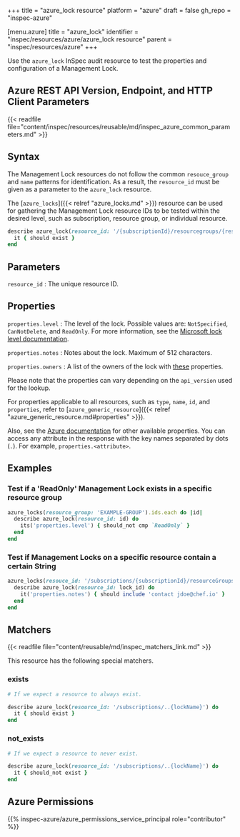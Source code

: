 +++
title = "azure_lock resource"
platform = "azure"
draft = false
gh_repo = "inspec-azure"

[menu.azure]
title = "azure_lock"
identifier = "inspec/resources/azure/azure_lock resource"
parent = "inspec/resources/azure"
+++

Use the `azure_lock` InSpec audit resource to test the properties and configuration of a Management Lock.

## Azure REST API Version, Endpoint, and HTTP Client Parameters

{{< readfile file="content/inspec/resources/reusable/md/inspec_azure_common_parameters.md" >}}

## Syntax

The Management Lock resources do not follow the common `resouce_group` and `name` patterns for identification. As a result, the `resource_id` must be given as a parameter to the `azure_lock` resource.

The [`azure_locks`]({{< relref "azure_locks.md" >}}) resource can be used for gathering the Management Lock resource IDs to be tested within the desired level, such as subscription, resource group, or individual resource.

```ruby
describe azure_lock(resource_id: '/{subscriptionId}/resourcegroups/{resourceGroupName}/providers/{resourceProviderNamespace}/{parentResourcePath}/{resourceType}/{resourceName}/providers/Microsoft.Authorization/locks/{lockName}') do
  it { should exist }
end
```

## Parameters

`resource_id`
: The unique resource ID.

## Properties

`properties.level`
: The level of the lock. Possible values are: `NotSpecified`, `CanNotDelete`, and `ReadOnly`. For more information, see the [Microsoft lock level documentation](https://docs.microsoft.com/en-us/rest/api/resources/managementlocks/getatresourcelevel#locklevel).

`properties.notes`
: Notes about the lock. Maximum of 512 characters.

`properties.owners`
: A list of the owners of the lock with [these](https://docs.microsoft.com/en-us/rest/api/resources/managementlocks/getatresourcelevel#managementlockowner) properties.

Please note that the properties can vary depending on the `api_version` used for the lookup.

For properties applicable to all resources, such as `type`, `name`, `id`, and `properties`, refer to [`azure_generic_resource`]({{< relref "azure_generic_resource.md#properties" >}}).

Also, see the [Azure documentation](https://docs.microsoft.com/en-us/rest/api/resources/managementlocks/getatresourcelevel#managementlockobject) for other available properties. You can access any attribute in the response with the key names separated by dots (`.`). For example, `properties.<attribute>`.

## Examples

### Test if a 'ReadOnly' Management Lock exists in a specific resource group

```ruby
azure_locks(resource_group: 'EXAMPLE-GROUP').ids.each do |id|
  describe azure_lock(resource_id: id) do
    its('properties.level') { should_not cmp `ReadOnly` }
  end
end
```

### Test if Management Locks on a specific resource contain a certain String

```ruby
azure_locks(resouce_id: '/subscriptions/{subscriptionId}/resourceGroups/{resourceGroup}/providers/Microsoft.Compute/virtualMachines/{vmName}').ids.each do |lock_id|
  describe azure_lock(resource_id: lock_id) do
    it('properties.notes') { should include 'contact jdoe@chef.io' }
  end
end
```

## Matchers

{{< readfile file="content/reusable/md/inspec_matchers_link.md" >}}

This resource has the following special matchers.

### exists

```ruby
# If we expect a resource to always exist.

describe azure_lock(resource_id: '/subscriptions/..{lockName}') do
  it { should exist }
end
```

### not_exists

```ruby
# If we expect a resource to never exist.

describe azure_lock(resource_id: '/subscriptions/..{lockName}') do
  it { should_not exist }
end
```

## Azure Permissions

{{% inspec-azure/azure_permissions_service_principal role="contributor" %}}
